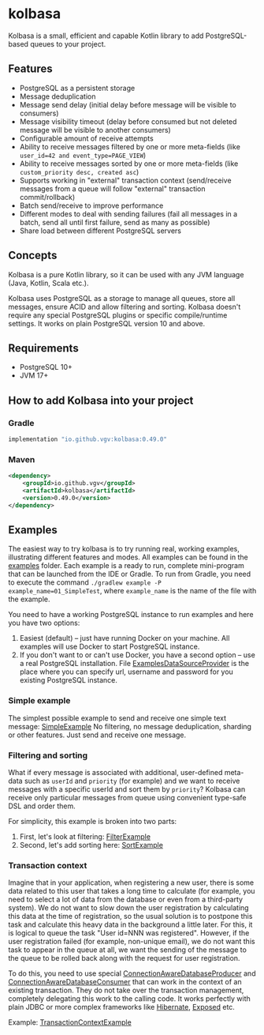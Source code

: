# kolbasa

Kolbasa is a small, efficient and capable Kotlin library to add PostgreSQL-based queues to your project.

## Features
* PostgreSQL as a persistent storage
* Message deduplication
* Message send delay (initial delay before message will be visible to consumers)
* Message visibility timeout (delay before consumed but not deleted message will be visible to another consumers)
* Configurable amount of receive attempts
* Ability to receive messages filtered by one or more meta-fields (like `user_id=42 and event_type=PAGE_VIEW`)
* Ability to receive messages sorted by one or more meta-fields (like `custom_priority desc, created asc`)
* Supports working in "external" transaction context (send/receive messages from a queue will follow "external" transaction commit/rollback)
* Batch send/receive to improve performance
* Different modes to deal with sending failures (fail all messages in a batch, send all until first failure, send as many as possible)
* Share load between different PostgreSQL servers

## Concepts
Kolbasa is a pure Kotlin library, so it can be used with any JVM language (Java, Kotlin, Scala etc.).

Kolbasa uses PostgreSQL as a storage to manage all queues, store all messages, ensure ACID and allow filtering and sorting.
Kolbasa doesn't require any special PostgreSQL plugins or specific compile/runtime settings. It works on plain PostgreSQL
version 10 and above.

## Requirements
* PostgreSQL 10+
* JVM 17+


## How to add Kolbasa into your project
### Gradle
```groovy
implementation "io.github.vgv:kolbasa:0.49.0"
```
### Maven
```xml
<dependency>
    <groupId>io.github.vgv</groupId>
    <artifactId>kolbasa</artifactId>
    <version>0.49.0</version>
</dependency>
```

## Examples
The easiest way to try kolbasa is to try running real, working examples, illustrating different features and modes. All examples
can be found in the [examples](src/test/kotlin/examples) folder. Each example is a ready to run, complete mini-program that can
be launched from the IDE or Gradle. To run from Gradle, you need to execute the command `./gradlew example -P example_name=01_SimpleTest`,
where `example_name` is the name of the file with the example.

You need to have a working PostgreSQL instance to run examples and here you have two options:
1) Easiest (default) – just have running Docker on your machine. All examples will use Docker to start PostgreSQL instance.
2) If you don't want to or can't use Docker, you have a second option – use a real PostgreSQL installation.
File [ExamplesDataSourceProvider](src/test/kotlin/examples/ExamplesDataSourceProvider.kt) is the place where you can specify url, username and password for you existing PostgreSQL instance.

### Simple example
The simplest possible example to send and receive one simple text message: [SimpleExample](src/test/kotlin/examples/SimpleExample.kt)
No filtering, no message deduplication, sharding or other features. Just send and receive one message.

### Filtering and sorting
What if every message is associated with additional, user-defined meta-data such as `userId` and `priority` (for example) and
we want to receive messages with a specific userId and sort them by `priority`? Kolbasa can receive only particular messages
from queue using convenient type-safe DSL and order them.

For simplicity, this example is broken into two parts:
1) First, let's look at filtering: [FilterExample](src/test/kotlin/examples/FilterExample.kt)
2) Second, let's add sorting here: [SortExample](src/test/kotlin/examples/FilterAndSortExample.kt)

### Transaction context
Imagine that in your application, when registering a new user, there is some data related to this user that takes a long time to
calculate (for example, you need to select a lot of data from the database or even from a third-party system). We do not want to
slow down the user registration by calculating this data at the time of registration, so the usual solution is to postpone this
task and calculate this heavy data in the background a little later. For this, it is logical to queue the task "User id=NNN was registered".
However, if the user registration failed (for example, non-unique email), we do not want this task to appear in the queue at all,
we want the sending of the message to the queue to be rolled back along with the request for user registration.

To do this, you need to use special [ConnectionAwareDatabaseProducer](src/main/kotlin/kolbasa/producer/connection/ConnectionAwareDatabaseProducer.kt)
and [ConnectionAwareDatabaseConsumer](src/main/kotlin/kolbasa/consumer/connection/ConnectionAwareDatabaseConsumer.kt) that can
work in the context of an existing transaction. They do not take over the transaction management, completely delegating this work
to the calling code. It works perfectly with plain JDBC or more complex frameworks like [Hibernate](https://hibernate.org),
[Exposed](https://jetbrains.github.io/Exposed/home.html) etc.

Example: [TransactionContextExample](src/test/kotlin/examples/TransactionContextExample.kt)
